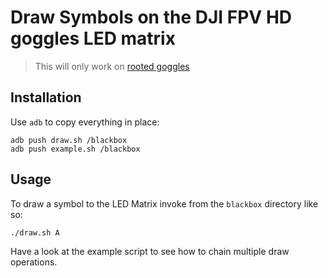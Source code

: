 # Draw Symbols on the DJI FPV HD goggles LED matrix

> This will only work on [rooted goggles](https://github.com/fpv-wtf/margerine)

## Installation
Use `adb` to copy everything in place:

```
adb push draw.sh /blackbox
adb push example.sh /blackbox
```

## Usage
To draw a symbol to the LED Matrix invoke from the `blackbox` directory like so:

```
./draw.sh A
```

Have a look at the example script to see how to chain multiple draw operations.
